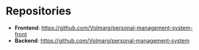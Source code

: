 # Repositories

- **Frontend**: https://github.com/Volmarg/personal-management-system-front
- **Backend**: https://github.com/Volmarg/personal-management-system
